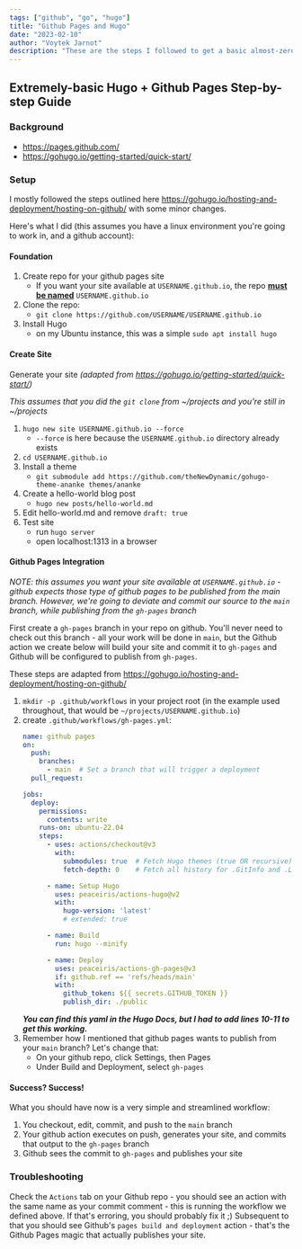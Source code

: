 ```yaml
---
tags: ["github", "go", "hugo"]
title: "Github Pages and Hugo"
date: "2023-02-10"
author: "Voytek Jarnot"
description: "These are the steps I followed to get a basic almost-zero-effort blog published to Github Pages. Adding posts simply requires creating/committing/pushing a new markdown file to your github repo - building the site and publishing it are completely automated."
---
```


## Extremely-basic Hugo + Github Pages Step-by-step Guide

### Background
* https://pages.github.com/
* https://gohugo.io/getting-started/quick-start/

### Setup

I mostly followed the steps outlined here https://gohugo.io/hosting-and-deployment/hosting-on-github/ with some minor changes.

Here's what I did (this assumes you have a linux environment you're going to work in, and a github account):

#### Foundation

1. Create repo for your github pages site
    * If you want your site available at `USERNAME.github.io`, the repo 
    [**must be named**](https://docs.github.com/en/pages/getting-started-with-github-pages/about-github-pages#types-of-github-pages-sites) `USERNAME.github.io`
1. Clone the repo:
    * `git clone https://github.com/USERNAME/USERNAME.github.io`
1. Install Hugo
    * on my Ubuntu instance, this was a simple `sudo apt install hugo`

#### Create Site

Generate your site *(adapted from https://gohugo.io/getting-started/quick-start/)*
     
*This assumes that you did the `git clone` from ~/projects and you're still in ~/projects*

  1. `hugo new site USERNAME.github.io --force`
      * `--force` is here because the `USERNAME.github.io` directory already exists
  1. `cd USERNAME.github.io`
  1. Install a theme
      * `git submodule add https://github.com/theNewDynamic/gohugo-theme-ananke themes/ananke`
  1. Create a hello-world blog post
      * `hugo new posts/hello-world.md`
  1. Edit hello-world.md and remove `draft: true`
  1. Test site
      * run `hugo server`
      * open localhost:1313 in a browser

#### Github Pages Integration

*NOTE: this assumes you want your site available at `USERNAME.github.io` - github expects those type of github pages to be published from the main branch.
However, we're going to deviate and commit our source to the `main` branch, while publishing from the `gh-pages` branch*

First create a `gh-pages` branch in your repo on github. You'll never need to check out this branch - all your work will be done in `main`, 
but the Github action we create below will build your site and commit it to `gh-pages` and Github will be configured to publish from `gh-pages`.

These steps are adapted from https://gohugo.io/hosting-and-deployment/hosting-on-github/

1. `mkdir -p .github/workflows` in your project root (in the example used throughout, that would be `~/projects/USERNAME.github.io`)
1. create `.github/workflows/gh-pages.yml`:
    ```yaml
    name: github pages
    on:
      push:
        branches:
          - main  # Set a branch that will trigger a deployment
      pull_request:

    jobs:
      deploy:
        permissions:
          contents: write
        runs-on: ubuntu-22.04
        steps:
          - uses: actions/checkout@v3
            with:
              submodules: true  # Fetch Hugo themes (true OR recursive)
              fetch-depth: 0    # Fetch all history for .GitInfo and .Lastmod

          - name: Setup Hugo
            uses: peaceiris/actions-hugo@v2
            with:
              hugo-version: 'latest'
              # extended: true

          - name: Build
            run: hugo --minify

          - name: Deploy
            uses: peaceiris/actions-gh-pages@v3
            if: github.ref == 'refs/heads/main'
            with:
              github_token: ${{ secrets.GITHUB_TOKEN }}
              publish_dir: ./public
    ```
    ***You can find this yaml in the Hugo Docs, but I had to add lines 10-11 to get this working.***
1. Remember how I mentioned that github pages wants to publish from your `main` branch? Let's change that:
    * On your github repo, click Settings, then Pages
    * Under Build and Deployment, select `gh-pages`

#### Success? Success!
What you should have now is a very simple and streamlined workflow:
  1. You checkout, edit, commit, and push to the `main` branch
  1. Your github action executes on push, generates your site, and commits that output to the `gh-pages` branch
  1. Github sees the commit to `gh-pages` and publishes your site

### Troubleshooting

Check the `Actions` tab on your Github repo - you should see an action with the same name as your commit comment - this is running the workflow we defined above.
If that's erroring, you should probably fix it ;) Subsequent to that you should see Github's `pages build and deployment` action - that's the Github Pages magic that actually publishes your site.



<!-- ### Setup

I mostly followed the steps outlined here https://gohugo.io/hosting-and-deployment/hosting-on-github/ with some minor changes.

Here's what I did - this assumes you have a linux environment you're going to work in, and a github account:

1. Create repo for your github pages site
    * If you want your site available at `USERNAME.github.io`, ensure the repo is named `USERNAME.github.io`
2. Clone the repo:
    * `git clone https://github.com/USERNAME/USERNAME.github.io`
3. Install Hugo
    * on my Ubuntu instance, this was a simple `apt install hugo`
4. Generate site (adapted from https://gohugo.io/getting-started/quick-start/ )
    * Assuming you did the `git clone` from ~/projects and you're still in ~/projects
        1. `hugo new site USERNAME.github.io --force`
            * `--force` is here because the `USERNAME.github.io` directory already exists
        2. `cd USERNAME.github.io`
        3. Install a theme
            * `git submodule add https://github.com/theNewDynamic/gohugo-theme-ananke themes/ananke`
        4. Create a hello-world blog post
            * `hugo new posts/hello-world.md`
        5. Edit hello-world.md and remove `draft: true`
        6. Test site
            * run `hugo server`
            * open localhost:1313 in a browser
5. Create a `gh-pages` branch in your repo on github
6. Set up Github actions to auto-publish your site (adapted from https://gohugo.io/hosting-and-deployment/hosting-on-github/ )
    * NOTE: this assumes you want your site available at `USERNAME.github.io` - github expects those type of github pages to be published from the main branch.
    However, we're going to deviate and commit our source to the `main` branch, while publishing from the `gh-pages` branch
    * in ~/projects/USERNAME.github.io
        1. `mkdir -p .github/workflows`
        2. create `.github/workflows/gh-pages.yml`:
            ```yaml
            name: github pages
            on:
              push:
                branches:
                  - main  # Set a branch that will trigger a deployment
              pull_request:

            jobs:
              deploy:
                permissions:
                  contents: write
                runs-on: ubuntu-22.04
                steps:
                  - uses: actions/checkout@v3
                    with:
                      submodules: true  # Fetch Hugo themes (true OR recursive)
                      fetch-depth: 0    # Fetch all history for .GitInfo and .Lastmod

                  - name: Setup Hugo
                    uses: peaceiris/actions-hugo@v2
                    with:
                      hugo-version: 'latest'
                      # extended: true

                  - name: Build
                    run: hugo --minify

                  - name: Deploy
                    uses: peaceiris/actions-gh-pages@v3
                    if: github.ref == 'refs/heads/main'
                    with:
                      github_token: ${{ secrets.GITHUB_TOKEN }}
                      publish_dir: ./public
            ```
        ***You can find this yaml in the Hugo Docs, but I had to add lines 10-11 to get this working.***
7. Remember how I mentioned that github pages wants to publish from your `main` branch? Let's change that:
    * On your github repo, click Settings, then Pages
    * Under Build and Deployment, select `gh-pages`
8. Success?
    * What you should have now is the following setup:
        1. You checkout, edit, commit, and push to `main`
        2. Your github action executes on push, generates your site, and commits that output to `gh-pages`
        3. Github sees the commit to `gh-pages` and publishes your site

### Troubleshooting

Check the `Actions` tab on your Github repo - you should see an action with the same name as your commit comment - this is running the workflow we defined above.
If that's erroring, you should probably fix it ;) Subsequent to that you should see Github's `pages build and deployment` action - that's the Github Pages magic that actually publishes your site.

 -->